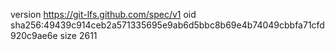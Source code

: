 version https://git-lfs.github.com/spec/v1
oid sha256:49439c914ceb2a571335695e9ab6d5bbc8b69e4b74049cbbfa71cfd920c9ae6e
size 2611
